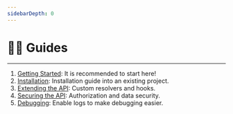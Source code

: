 ```yaml
---
sidebarDepth: 0
---
```


# 👩‍🔬 Guides

---

1. [Getting Started](/guides/getting-started.html): It is recommended to start here!
1. [Installation](/guides/installation.html): Installation guide into an existing project.
2. [Extending the API](/guides/extending-api.html): Custom resolvers and hooks.
3. [Securing the API](/guides/securing-api.html): Authorization and data security.
4. [Debugging](/guides/debugging.html): Enable logs to make debugging easier.
